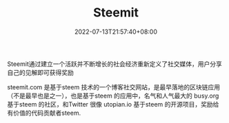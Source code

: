 ﻿---
weight: 
title: "Steemit"
description: "Steemit通过建立一个活跃并不断增长的社会经济重新定义了社交媒体，用户分享自己的见解即可获得奖励"
date: 2022-07-13T21:57:40+08:00
lastmod: 2022-07-13T16:45:40+08:00
draft: false
authors: ["浮尘"]
featuredImage: "steemit.png"
link: "https://steemit.com/"
tags: ["元宇宙社区","Steemit"]
categories: ["navigation"]
navigation: ["元宇宙社区"]
lightgallery: true
toc: true
pinned: false
recommend: false
recommend1: false
---
Steemit通过建立一个活跃并不断增长的社会经济重新定义了社交媒体，用户分享自己的见解即可获得奖励

steemit.com 是基于steem 技术的一个博客社交网站，是最早落地的区块链应用（不是最早也是之一），也是基于steem 的应用中，名气和人气最大的 busy.org 基于steem 的社区，和Twitter 很像 utopian.io 基于steem 的开源项目，奖励给有价值的代码贡献者steem.